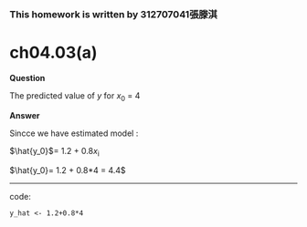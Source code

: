### This homework is written by 312707041張滕淇

# ch04.03(a)

**Question**

The predicted value of *y* for *x*<sub>0</sub> = 4

**Answer**

Sincce we have estimated model : 

$\hat{y_0}$= 1.2 + 0.8*x*<sub>i</sub>

$\hat{y_0}= 1.2 + 0.8*4 = 4.4$

--------------------------------------------------------------------------------------------------

code:

```{r}
y_hat <- 1.2+0.8*4
```
